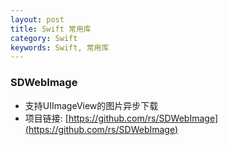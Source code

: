 ```yaml
---
layout: post
title: Swift 常用库
category: Swift
keywords: Swift, 常用库
---
```


### SDWebImage
- 支持UIImageView的图片异步下载
- 项目链接: [https://github.com/rs/SDWebImage](https://github.com/rs/SDWebImage)


